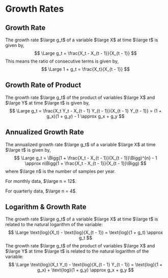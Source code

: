 # Growth Rates

## Growth Rate

The growth rate $\large g_t$ of a variable $\large X$ at time $\large t$ is given by,
$$
\Large g_t = \frac{X_t - X_{t - 1}}{X_{t - 1}}
$$
This means the ratio of consecutive terms is given by,
$$
\Large 1 + g_t = \frac{X_t}{X_{t - 1}}
$$

## Growth Rate of Product

The growth rate $\large g_t$ of the product of variables $\large X$ and $\large Y$ at time $\large t$ is given by,
$$
\Large g_t = \frac{X_t Y_t - X_{t - 1} Y_{t - 1}}{X_{t - 1} Y_{t - 1}} = (1 + g_x)(1 + g_y) - 1 \approx g_x + g_y
$$

## Annualized Growth Rate

The annualized growth rate $\large g_t$ of a variable $\large X$ at time $\large t$ is given by,
$$
\Large g_t = \Bigg(1 + \frac{X_t - X_{t - 1}}{X_{t - 1}}\Bigg)^{n} - 1 \approx n\Bigg(1 + \frac{X_t - X_{t - 1}}{X_{t - 1}}\Bigg)
$$
where $\large n$ is the number of samples per year.

For monthly data, $\large n = 12$.

For quarterly data, $\large n = 4$.

## Logarithm & Growth Rate

The growth rate $\large g_t$ of a variable $\large X$ at time $\large t$ is related to the natural logarithm of the variable:
$$
\Large \text{log}(X_t) - \text{log}(X_{t - 1}) = \text{log}(1 + g_t) \approx g_t
$$
The growth rate $\large g_t$ of the product of variables $\large X$ and $\large Y$ at time $\large t$ is related to the natural logarithm of the variable:
$$
\Large \text{log}(X_t Y_t) - \text{log}(X_{t - 1} Y_{t - 1}) = \text{log}(1 + g_x) + \text{log}(1 + g_y) \approx g_x + g_y
$$
